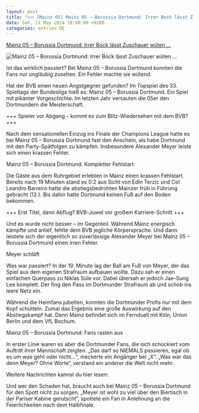 ```yaml
---
layout: post
title: "🔥🔥 [Mainz 05] Mainz 05 – Borussia Dortmund: Irrer Bock lässt Zuschauer wüten ..."
date: Sat, 11 May 2024 18:00:00 +0200
categories: entries DE
---
```

[Mainz 05 – Borussia Dortmund: Irrer Bock lässt Zuschauer wüten ...](https://www.derwesten.de/sport/fussball/bvb/mainz-05-borussia-dortmund-alexander-meyer-fehler-gegentor-id300956877.html)

![Mainz 05 – Borussia Dortmund: Irrer Bock lässt Zuschauer wüten ...](https://www.derwesten.de/wp-content/uploads/sites/8/2024/05/mainz-05-bvb-e1715447668543.jpg)

Ist das wirklich passiert? Bei Mainz 05 – Borussia Dortmund konnten die Fans nur ungläubig zusehen. Ein Fehler machte sie wütend.

Hat der BVB einen neuen Angstgegner gefunden? Im Topspiel des 33. Spieltags der Bundesliga hieß es: Mainz 05 – Borussia Dortmund. Ein Spiel mit pikanter Vorgeschichte. Im letzten Jahr versauten die 05er den Dortmundern die Meisterschaft.

+++ Spieler vor Abgang – kommt es zum Blitz-Wiedersehen mit dem BVB? +++

Nach dem sensationellen Einzug ins Finale der Champions League hatte es bei Mainz 05 – Borussia Dortmund fast den Anschein, als habe Dortmund mit den Party-Spätfolgen zu kämpfen. Insbesondere Alexander Meyer leiste sich einen krassen Fehler.

Mainz 05 – Borussia Dortmund: Kompletter Fehlstart

Die Gäste aus dem Ruhrgebiet erlebten in Mainz einen krassen Fehlstart. Bereits nach 19 Minuten stand es 0:2 aus Sicht von Edin Terzic und Co! Leandro Barreiro hatte die abstiegsbedrohten Mainzer früh in Führung gebracht (12.). Bis dahin hatte Dortmund keinen Fuß auf den Boden bekommen.

+++ Erst Titel, dann Abflug? BVB-Juwel vor großem Karriere-Schritt +++

Und es wurde nicht besser – im Gegenteil. Während Mainz energisch kämpfte und anlief, fehlte dem BVB jegliche Körpersprache. Und dann leistete sich der eigentlich so zuverlässige Alexander Meyer bei Mainz 05 – Borussia Dortmund einen irren Fehler.

Meyer schläft

Was war passiert? In der 19. Minute lag der Ball am Fuß von Meyer, der das Spiel aus dem eigenen Strafraum aufbauen wollte. Dazu sah er einen einfachen Querpass zu Niklas Süle vor. Dabei übersah er jedoch Jae-Sung Lee komplett. Der fing den Pass im Dortmunder Strafraum ab und schob ins leere Netz ein.

Während die Heimfans jubelten, konnten die Dortmunder Profis nur mit dem Kopf schütteln. Zumal das Ergebnis eine große Auswirkung auf den Abstiegskampf hat. Denn Mainz befindet sich im Fernduell mit Köln, Union Berlin und dem VfL Bochum.

Mainz 05 – Borussia Dortmund: Fans rasten aus

In erster Linie waren es aber die Dortmunder Fans, die sich schockiert vom Auftritt ihrer Mannschaft zeigten. „Das darf so NIEMALS passieren, egal ob es um was geht oder nicht…“, meckerte ein Angänger bei „X“. „Was war das denn Meyer? Ohne Worte“, verstand ein anderer die Welt nicht mehr.

Weitere Nachrichten kannst du hier lesen:

Und wer den Schaden hat, braucht auch bei Mainz 05 – Borussia Dortmund für den Spott nicht zu sorgen. „Meyer ist wohl zu viel über den Biertisch in der Pariser Kabine gerutscht“, spottete ein Fan in Anlehnung an die Feierlichkeiten nach dem Halbfinale.

